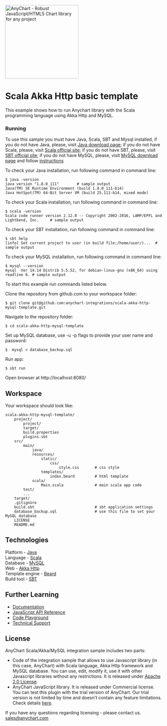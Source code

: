 [<img src="https://cdn.anychart.com/images/logo-transparent-segoe.png?2" width="234px" alt="AnyChart - Robust JavaScript/HTML5 Chart library for any project">](https://www.anychart.com)
# Scala Akka Http basic template

This example shows how to run Anychart library with the Scala programming language using Akka Http and MySQL.

### Running
To use this sample you must have Java, Scala, SBT and Mysql installed,
if you do not have Java, please, visit [Java download page](https://java.com/download/);
if you do not have Scala, please, visit [Scala official site](http://www.scala-lang.org/);
if you do not have SBT, please, visit [SBT official site](http://www.scala-sbt.org/);
if you do not have MySQL, please, visit [MySQL download page](https://dev.mysql.com/downloads/installer/) and follow [instructions](http://dev.mysql.com/doc/refman/5.7/en/installing.html)

To check your Java installation, run following command in command line:
```
$ java -version
java version "1.8.0_111"        # sample output
Java(TM) SE Runtime Environment (build 1.8.0_111-b14)
Java HotSpot(TM) 64-Bit Server VM (build 25.111-b14, mixed mode)
```
To check your Scala installation, run following command in command line:
```
$ scala -version
Scala code runner version 2.12.0 -- Copyright 2002-2016, LAMP/EPFL and Lightbend, Inc.     # sample output
```
To check your SBT installation, run following command in command line:
```
$ sbt help
[info] Set current project to user (in build file:/home/user/)...  # sample output
```
To check your MySQL installation, run following command in command line:
```
$ mysql --version
mysql  Ver 14.14 Distrib 5.5.52, for debian-linux-gnu (x86_64) using readline 6. # sample output
```

To start this example run commands listed below.

Clone the repository from github.com to your workspace folder:

```
$ git clone git@github.com:anychart-integrations/scala-akka-http-mysql-template.git
```

Navigate to the repository folder:
```
$ cd scala-akka-http-mysql-template
```

Set up MySQL database, use -u -p flags to provide your user name and password:
```
$  mysql < database_backup.sql
```

Run app:
```
$ sbt run
```

Open browser at http://localhost:8080/


## Workspace
Your workspace should look like:
```
scala-akka-http-mysql-template/
    project/
        project/
        target/
        build.properties
        plugins.sbt
    src/
        main/
            java/
            resources/
                static/
                    css/
                        style.css       # css style
                templates/
                    index.beard         # html template
            scala/
                Main.scala              # main scala app code
        test/
        ...
    target/
    .gitignore
    build.sbt                           # sbt application settings
    database_backup.sql                 # use this file to set your MySQL database
    LICENSE
    README.md
```

## Technologies
Platform - [Java](https://java.com/)<br />
Language - [Scala](http://www.scala-lang.org/)<br />
Database - [MySQL](https://www.mysql.com/)<br />
Web - [Akka Http](http://doc.akka.io/docs/akka-stream-and-http-experimental/1.0-M2/scala/http/)<br />
Template engine - [Beard](https://github.com/zalando/beard)<br />
Build tool - [SBT](http://www.scala-sbt.org/)

## Further Learning
* [Documentation](https://docs.anychart.com)
* [JavaScript API Reference](https://api.anychart.com)
* [Code Playground](https://playground.anychart.com)
* [Technical Support](https://www.anychart.com/support)

## License
AnyChart Scala/Akka/MySQL integration sample includes two parts:
- Code of the integration sample that allows to use Javascript library (in this case, AnyChart) with Scala language, Akka Http framework and MySQL database. You can use, edit, modify it, use it with other Javascript libraries without any restrictions. It is released under [Apache 2.0 License](https://github.com/anychart-integrations/scala-akka-http-mysql-template/blob/master/LICENSE).
- AnyChart JavaScript library. It is released under Commercial license. You can test this plugin with the trial version of AnyChart. Our trial version is not limited by time and doesn't contain any feature limitations. Check details [here](https://www.anychart.com/buy/).

If you have any questions regarding licensing - please contact us. <sales@anychart.com>
